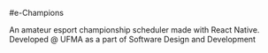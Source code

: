 #e-Champions

An amateur esport championship scheduler made with React Native. Developed @ UFMA as a part of Software Design and Development
